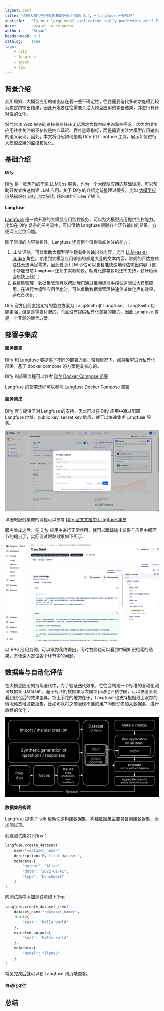 ```yaml
---
layout: post
title: "你的大模型应用表现真的好吗？借助 Dify + Langfuse 一探究竟"
subtitle:   "Is your large model application really performing well? Find out with Dify + Langfuse"
date:       2024-09-14 09:00:00
author:     "Bryan"
header-mask: 0.3
catalog:    true
tags:
    - dify
    - langfuse
    - agent
    - llm
---
```


## 背景介绍
众所周知，大模型应用的输出存在着一些不确定性，往往需要迭代多轮才能得到较为稳定的输出结果，因此开发者往往需要关注大模型应用的输出结果，并进行有针对性的优化。

然而常规 Web 服务的监控机制往往无法满足大模型应用的监控需求，因为大模型应用往往关注的不仅仅是响应延迟、吞吐量等指标，而是需要关注大模型应用输出的语义表现。因此，本文将介绍如何借助 Dify 和 Langfuse 工具，展示如何进行大模型应用的监控和优化。

## 基础介绍

#### Dify
[Dify](https://github.com/langgenius/dify) 是一款热门的开源 LLMOps 服务，作为一个大模型应用的基础设施，可以帮助开发者快速构建 LLM 应用。关于 Dify 的介绍之前整理过很多，比如 [大模型应用基础服务 Dify 深度解读](https://zhuanlan.zhihu.com/p/706381113), 感兴趣的可以去了解下。

#### Langfuse

[Langfuse](https://github.com/langfuse/langfuse) 是一款开源的大模型应用监控服务，可以为大模型应用提供监控能力。比如在 Dify 复杂的任务流中，可以借助 Langfuse 跟踪各个环节输出的结果，方便深入定位问题。

除了常规的内容监控外，Langfuse 还有两个值得重点关注的能力：

1. LLM 评估，可以借助大模型评估现有业务输出的内容，充当 [LLM-as-a-Judge](https://arxiv.org/abs/2306.05685) 角色。考虑到大模型应用输出的都是大量的文本内容，常规的评估方式往往无法满足需求，因此借助 LLM 评估可以更精准快速地评估输出内容（这个功能目前 Langfuse 还处于实验阶段，私有化部署暂时还不支持，预计后续会很快上线）；
2. 数据集管理，数据集管理可以帮助我们通过批量标准手段快速测试大模型应用，在进行大模型应用优化时，可以借助数据集管理快速测试优化后的效果，避免负优化；

Dify 官方目前直接支持的监控方案为 LangSmith 和 Langfuse。 LangSmith 功能更强，但是是需要付费的，而且没有提供私有化部署的能力，因此 Langfuse 算是一个开源的替代方案。

## 部署与集成

#### 服务部署

Dify 和 Langfuse 都提供了不同的部署方案，常规情况下，如果希望进行私有化部署，基于 docker compose 的方案是最省心的。

Dify 的部署流程可以参考 [Dify Docker Compose 部署](https://docs.dify.ai/v/zh-hans/getting-started/install-self-hosted/docker-compose)

Langfuse 的部署流程可以参考 [Langfuse Docker Compose 部署](https://langfuse.com/docs/deployment/local)

#### 服务集成

Dify 官方提供了对 Langfuse 的支持，因此可以在 Dify 应用中通过配置 Langfuse 地址，public key, secret key 信息，就可以快速集成 Langfuse 服务。

![langfuse](/img/in-post/langfuse/langfuse.png)

详细的服务集成的流程可以参考 [Dify 官方文档中 Langfuse 集成](https://docs.dify.ai/v/zh-hans/guides/monitoring/integrate-external-ops-tools/integrate-langfuse)

服务集成之后，在 Dify 应用中进行正常使用，就可以跟踪输出结果与应用中间环节的输出了，实际测试跟踪效果如下所示：

![usage](/img/in-post/langfuse/usage.png)

以 RAG 应用为例，可以跟踪最终输出，同时右侧也可以看到中间知识检索的结果，方便深入定位各个环节中的问题。

## 数据集与自动化评估

在大模型应用的持续迭代中，为了验证迭代效果，往往会构建一个标准的自动化测试数据集 (Dataset)。基于标准的数据集与大模型自动化评估手段，可以快速直观看到优化后的效果差异。锦上添花的地方在于，Langfuse 也支持根据线上跟踪的情况动态增减数据集，比如可以将之前表现不佳的用户问题动态加入数据集，进行后续的优化：

![dataset](/img/in-post/langfuse/dataset-example-workflow.webp)

#### 数据集的构建

Langfuse 提供了 sdk 帮助快速构建数据集，构建数据集主要包含创建数据集，添加测试项。

创建测试集如下所示：

```python
langfuse.create_dataset(
    name="<dataset_name>",
    description="My first dataset",
    metadata={
        "author": "Alice",
        "date": "2022-01-01",
        "type": "benchmark"
    }
)
```

向测试集中添加测试项如下所示：

```python
langfuse.create_dataset_item(
    dataset_name="<dataset_name>",
    input={
        "text": "hello world"
    },
    expected_output={
        "text": "hello world"
    },
    metadata={
        "model": "llama3",
    }
)
```

常见完成后就可以在 Langfuse 网页端查看。

#### 自动化评估






## 总结

